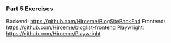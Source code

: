 ### Part 5 Exercises

Backend: https://github.com/Hiroeme/BlogSiteBackEnd
Frontend: https://github.com/Hiroeme/bloglist-frontend
Playwright: https://github.com/Hiroeme/Playwright